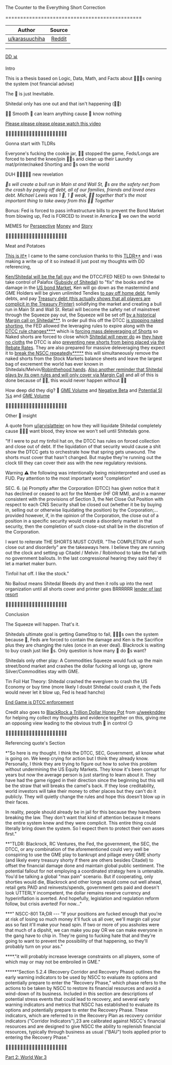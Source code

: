 The Counter to the Everything Short Correction

==============================================

| Author       | Source       | 
| :-------------: |:-------------:|
|  [u/karasuuchiha](https://www.reddit.com/user/karasuuchiha/) | [Reddit](https://www.reddit.com/r/GME/comments/ml2w7u/the_counter_to_the_everything_short_correction/) | 

---

[DD 📊](https://www.reddit.com/r/GME/search?q=flair_name%3A%22DD%20%F0%9F%93%8A%22&restrict_sr=1)

Intro

This is a thesis based on Logic, Data, Math, and Facts about 💎🙌🦍s owning the system (not financial advise)

The 🚀 is just Inevitable.

Shitedal only has one out and that isn't happening (💎🙌)

🦍🧠 Smooth 🦍 can learn anything cause 🦍 know nothing

[Please please please please watch this video](https://www.reddit.com/r/GME/comments/mi21pt/attention_you_need_to_watch_this_the_author_of/?utm_medium=android_app&utm_source=share)

🚀🚀🚀🚀🚀🚀🚀🚀🚀🚀🚀🚀🚀🚀🚀🚀🚀🚀🚀🚀🚀

Gonna start with TLDRs

Everyone's fucking the cookie jar, 💎🙌 stopped the game, Feds/Longs are forced to bend the knee/join 💎🙌s and clean up their Laundry mat/printer/naked Shorting and 🦍s own the world

DUH 🤦🤦‍♀️🤦‍♂️ new revelation

*🍗s will create a bull run in Main st and Wall St, 🦍s are the safety net from the crash by paying off debt, all of our families, friends and loved ones debt. Michael Lewis was 1 🦍, 1 🦍 weak, 🦍💪 together that's the most important thing to take away from this 🦍💪 Together*

Bonus: Fed is forced to pass infrastructure bills to prevent the Bond Market from blowing up, Fed is FORCED to invest in America 🤫 we own the world

MEMES for [Perspective](https://www.reddit.com/r/GME/comments/mivssm/lets_get_this_shit_straight_this_isnt_a_once_in_a/?utm_medium=android_app&utm_source=share) [Money](https://www.reddit.com/r/GME/comments/mi86rb/im_posting_this_again_because_i_want_us_all_to/?utm_medium=android_app&utm_source=share) and [Story](https://www.reddit.com/r/GME/comments/miksow/its_july_2021_youre_drinking_water_and_exercising/?utm_medium=android_app&utm_source=share)

🚀🚀🚀🚀🚀🚀🚀🚀🚀🚀🚀🚀🚀🚀🚀🚀🚀🚀🚀🚀🚀

Meat and Potatoes

[This is it!*](https://www.reddit.com/r/GME/comments/mippnw/what_a_rare_opportunity_this_community_has_with/?utm_medium=android_app&utm_source=share) I came to the same conclusion thanks to this [TLDR**](https://www.reddit.com/r/GME/comments/mhjuyi/the_everything_short_citadel_sec_exemption/?utm_medium=android_app&utm_source=share) and i was making a write up of it so instead ill just post my thoughts with DD referencing,

[Ken/Shitedal will be the fall guy](https://www.reddit.com/r/Wallstreetbetsnew/comments/mhiil4/61727054_says_ken_is_next/) and the DTCC/FED NEED to own Shitedal to take control of Palafox ([Subsidy of Shitedal](https://www.reddit.com/r/GME/comments/mgucv2/the_everything_short/)) to "fix" the books and the damage in the [US bond Market](https://www.reddit.com/r/GME/comments/mhqvee/reverse_repo_rate_for_today_is_at_134_billion_usd/?utm_medium=android_app&utm_source=share), Ken will go down as the mastermind and GME Holders will be given unlimited Tendies [to pay off home debt](https://www.reddit.com/r/GME/comments/miuqrp/200813/?utm_medium=android_app&utm_source=share), family debts, and pay [Treasury debt (this actually shows that all players are complicit in the Treasury Printer)](https://www.reddit.com/r/GME/comments/mjv3oj/the_great_reset_the_laundry_machine_of_the/?utm_medium=android_app&utm_source=share) solidifying the market and creating a bull run in Main St and Wall St. Retail will become the safety net of mainstreet through the Squeeze pay out, the Squeeze will be set off [by a historical Margin call on Shitedal***](https://www.reddit.com/r/GME/comments/mc0zfn/too_ape_didnt_read_summary_of_srnscc2021801/). In order pull this off the DTCC [is stopping naked shorting](https://www.reddit.com/r/GME/comments/mi3xdt/dtcc_new_proposed_rule_change_dtc2021005/?utm_medium=android_app&utm_source=share), the FED allowed the leveraging rules to expire along with the [DTCC rule changes****](https://www.reddit.com/r/GME/comments/mgrx9n/new_dtcc_filing_30_march_recalculating/?utm_medium=android_app&utm_source=share) which is [forcing mass deleveraging of Shorts](https://www.reddit.com/r/GME/comments/mhew67/109m_sell_candle_at_close_on_the_dow_jones_to_the/?utm_medium=android_app&utm_source=share) so Naked shorts are forced to close which [Shitedal will never do](https://www.reddit.com/r/GME/comments/mhwf5o/apes_proof_there_is_no_volume_other_than_naked/?utm_medium=android_app&utm_source=share) as [they have no cloths](https://www.reddit.com/r/GME/comments/m4c0p4/citadel_has_no_clothes/?utm_source=share&utm_medium=web2x&context=3) the DTCC is also [preventing new shorts from being placed via the Rebate Rates](https://www.reddit.com/r/GME/comments/mgva26/gme_borrow_rates_do_reflect_a_hardtoborrow/?utm_medium=android_app&utm_source=share). They are also prepared for massive deleveraging they expect it to [break the NSCC repeatedly*****](https://www.reddit.com/r/GME/comments/mhx3p8/i_have_translated_srnscc2021004approvalnotice/?utm_medium=android_app&utm_source=share) this will simultaneously remove the naked shorts from the Stock Markets balance sheets and leave the largest bag of excrement the world has ever known in Shitedals/Melvin/[Robinthehood hands](https://www.reddit.com/r/GME/comments/m74e3g/this_is_huge_robinhood_never_owned_your_gme/?utm_medium=android_app&utm_source=share). [Also another reminder that Shitedal plays by its own rules and will only cover via Margin Call](https://www.reddit.com/r/GME/comments/mh93dp/is_it_true_the_sec_exempted_citadel_from_the/?utm_medium=android_app&utm_source=share) and all of this is done because of 💎🙌, this would never happen without 💎🙌

How deep did they dig? 🦍 [GME Volume](https://www.reddit.com/r/GME/comments/mgl19d/calling_smart_ape_yahoo_high_volume_graph/) and [Negative Beta](https://www.reddit.com/r/GME/comments/mfhszf/gme_adjusted_beta_23735_bloomberg_terminal/?utm_medium=android_app&utm_source=share) and [Potential SI %s](https://www.reddit.com/r/GME/comments/m8mokf/short_interest_compliation/) and [GME Volume](https://www.reddit.com/r/Superstonk/comments/mlnvor/32_billion_daily_volume_reported_by_finnhub_stock/?utm_medium=android_app&utm_source=share)

🚀🚀🚀🚀🚀🚀🚀🚀🚀🚀🚀🚀🚀🚀🚀🚀🚀🚀🚀🚀🚀

Other 🦍 insight

A quote from [u/jarvislatteier](https://www.reddit.com/u/jarvislatteier/) on how they will liquidate Shitedal completely cause 💎🙌🦍 want blood, they know we won't sell until Shitedals gone.

"If I were to put my tinfoil hat on, the DTCC has rules on forced collection and close out of debt. If the liquidation of that security would cause a shit show the DTCC gets to orchestrate how that spring gets unwound. The shorts must cover that hasn't changed. But maybe they're running out the clock till they can cover their ass with the new regulatory revisions.

Warning ⚠️ the following was intentionally being misinterpreted and used as FUD. Pay attention to the most important word "completion"

SEC. 6. (a) Promptly after the Corporation (DTCC) has given notice that it has declined or ceased to act for the Member (HF OR MM), and in a manner consistent with the provisions of Section 3, the Net Close Out Position with respect to each CNS Security shall be closed out (whether it be by buying in, selling out or otherwise liquidating the position) by the Corporation;... provided however, if, in the opinion of the Corporation, the close out of a position in a specific security would create a disorderly market in that security, then the completion of such close-out shall be in the discretion of the Corporation.

I want to reiterate THE SHORTS MUST COVER. "The COMPLETION of such close out and disorderly" are the takeaways here. I believe they are running out the clock and setting up Citadel / Melvin / Robinhood to take the fall with no government bailouts. In the last congressional hearing they said they'd let a market maker burn.

Tinfoil hat off. I like the stock."

No Bailout means Shitedal Bleeds dry and then it rolls up into the next organization until all shorts cover and printer goes BRRRRRR [lender of last resort](https://www.reddit.com/r/GME/comments/m6u16s/the_lender_of_last_resort_as_foretold_by_dfv/?utm_medium=android_app&utm_source=share)

🚀🚀🚀🚀🚀🚀🚀🚀🚀🚀🚀🚀🚀🚀🚀🚀🚀🚀🚀🚀🚀

Conclusion

The Squeeze will happen. That's it.

Shitedals ultimate goal is getting GameStop to fail, 💎🙌🦍s own the system because 🚀, Feds are forced to contain the damage and Ken is the Sacrifice plus they are changing the rules (once in an ever deal). Blackrock is waiting to buy crash just like 🦍s. Only question is how many 🍗 do 🦍s want?

Shitedals only other play: A Commodities Squeeze would fuck up the main street/bond market and crashes the dollar fucking all longs up, ignore Silver/Commodities stay with GME.

Tin Foil Hat Theory: Shitedal crashed the evergiven to crash the US Economy or buy time (more likely I doubt Shitedal could crash it, the Feds would never let it blow up, Fed is head hancho)

[End Game is DTCC enforcement](https://www.reddit.com/r/GME/comments/mir4xo/ever_have_doubts_dtcc_rule_2021005_practically/?utm_medium=android_app&utm_source=share)

Credit also goes to [BlackRock a Trillion Dollar Honey Pot](https://www.reddit.com/r/GME/comments/mhd7ba/blackrock_and_a_trillion_dollar_honeypot/) from [u/weeknddev](https://www.reddit.com/u/weeknddev/) for helping my collect my thoughts and evidence together on this, giving me an opposing view leading to the obvious truth 🦍 in control 😏

🚀🚀🚀🚀🚀🚀🚀🚀🚀🚀🚀🚀🚀🚀🚀🚀🚀🚀🚀🚀🚀

Referencing quote's Section

*"So here is my thought. I think the DTCC, SEC, Government, all know what is going on. We keep crying for action but I think they already know. Personally, I think they are trying to figure out how to solve this problem without undermining the US Equity Markets. They know it's been corrupt for years but now the average person is just starting to learn about it. They have had the game rigged in their direction since the beginning but this will be the straw that will breaks the camel's back. If they lose creditability, world investors will take their money to other places but they can't do it publicly. They will quietly change the rules and hope this doesn't blow up in their faces.

In reality, people should already be in jail for this because they have/been breaking the law. They don't want that kind of attention because it means the entire system knew and they were complicit. This entire thing could literally bring down the system. So I expect them to protect their own asses first."

**"TLDR: Blackrock, RC Ventures, the Fed, the government, the SEC, the DTCC, or any combination of the aforementioned could very well be conspiring to use the GME play to bankrupt and pillage every GME shorty (and likely every treasury shorty if there are others besides Citadel) to offset the financial damage done and maintain global public sentiment. The potential fallout for not employing a coordinated strategy here is untenable. You'd be talking a global "max pain" scenario. But if cooperating, only shorties would die, Blackrock and other longs would come out well ahead, retail gets PAID and reinvests/spends, government gets paid and doesn't look UTTERLY incompetent, the dollar remains reserve currency and hyperinflation is averted. And hopefully, legislation and regulation reform follow, but crisis averted! For now..."

***" NSCC-801 TA;DR --- "If your positions are fucked enough that you're at risk of losing so much money it'll fuck us all over, we'll margin call your ass so fast it'll make your head spin. If two or more of you assholes were that much of a dipshit, we can make you pay OR we can make everyone in the gang have to chip in. They're going to fucking hate that and they're going to want to prevent the possibility of that happening, so they'll probably turn on your ass."

****."it will probably increase leverage constraints on all players, some of which may or may not be embroiled in GME."

*****"Section 5.2.4 (Recovery Corridor and Recovery Phase) outlines the early warning indicators to be used by NSCC to evaluate its options and potentially prepare to enter the "Recovery Phase," which phase refers to the actions to be taken by NSCC to restore its financial resources and avoid a wind-down of its business. Included in this section are descriptions of potential stress events that could lead to recovery, and several early warning indicators and metrics that NSCC has established to evaluate its options and potentially prepare to enter the Recovery Phase. These indicators, which are referred to in the Recovery Plan as recovery corridor indicators ("Corridor Indicators"),23 are calibrated against NSCC's financial resources and are designed to give NSCC the ability to replenish financial resources, typically through business as usual ("BAU") tools applied prior to entering the Recovery Phase."

🍗🍗🍗🍗🍗🍗🍗🍗🍗🍗🍗🍗🍗🍗🍗🍗🍗🍗🍗🍗🍗

[Part 2: World War 3](https://www.reddit.com/r/GME/comments/mm959z/world_war_3_longs_vs_shorts/?utm_medium=android_app&utm_source=share)
